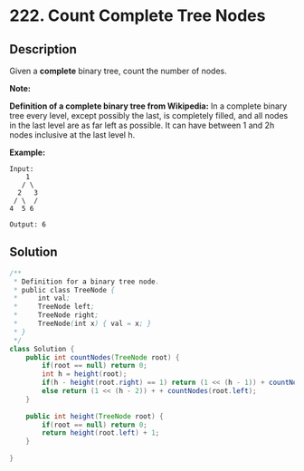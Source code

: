# 222. Count Complete Tree Nodes

## Description

Given a **complete** binary tree, count the number of nodes.

**Note:**

**Definition of a complete binary tree from Wikipedia:**
In a complete binary tree every level, except possibly the last, is completely filled, and all nodes in the last level are as far left as possible. It can have between 1 and 2h nodes inclusive at the last level h.

**Example:**

```
Input: 
    1
   / \
  2   3
 / \  /
4  5 6

Output: 6
```

##  Solution

```java
/**
 * Definition for a binary tree node.
 * public class TreeNode {
 *     int val;
 *     TreeNode left;
 *     TreeNode right;
 *     TreeNode(int x) { val = x; }
 * }
 */
class Solution {
    public int countNodes(TreeNode root) {
        if(root == null) return 0;
        int h = height(root);
        if(h - height(root.right) == 1) return (1 << (h - 1)) + countNodes(root.right);
        else return (1 << (h - 2)) + + countNodes(root.left);
    }
    
    public int height(TreeNode root) {
        if(root == null) return 0;
        return height(root.left) + 1;
    }
    
}
```

